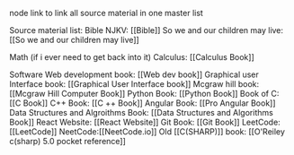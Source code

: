 
node link to link all source material in one master list

Source material list:
Bible NJKV: [[Bible]]
So we and our children may live: [[So we and our children may live]]


Math (if i ever need to get back into it)
Calculus: [[Calculus Book]]

Software
Web development book: [[Web dev book]]
Graphical user Interface book: [[Graphical User Interface book]]
Mcgraw hill book: [[Mcgraw Hill Computer Book]]
Python Book: [[Python Book]]
Book of C: [[C Book]]
C++ Book: [[C ++ Book]]
Angular Book: [[Pro Angular Book]]
Data Structures and Algroithms Book: [[Data Structures and Algorithms Book]]
React Website: [[React Website]]
Git Book: [[Git Book]]
LeetCode: [[LeetCode]]
NeetCode:[[NeetCode.io]]
Old [[C(SHARP)]] book: [[O'Reiley c(sharp) 5.0 pocket reference]]
